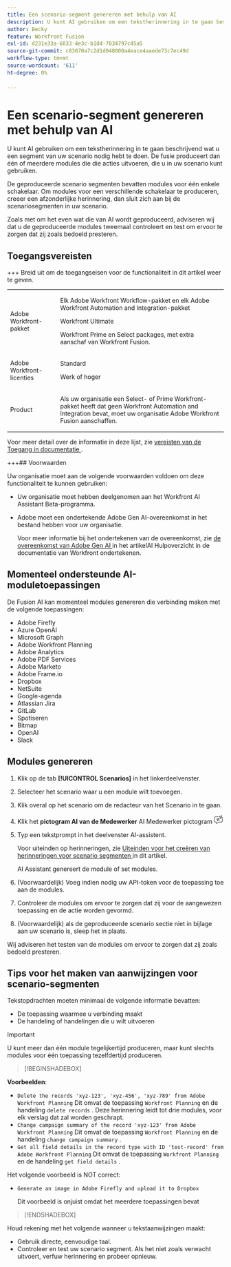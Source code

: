 ```yaml
---
title: Een scenario-segment genereren met behulp van AI
description: U kunt AI gebruiken om een tekstherinnering in te gaan beschrijvend wat u een segment van uw scenario nodig hebt te doen. De fusie produceert dan één of meerdere modules die die acties uitvoeren, die u in uw scenario kunt gebruiken.
author: Becky
feature: Workfront Fusion
exl-id: d231e33a-6033-4e3c-b1d4-7034797c45a5
source-git-commit: c83070a7c2d1d048000a4eace4aaede73c7ec49d
workflow-type: tm+mt
source-wordcount: '611'
ht-degree: 0%

---
```


# Een scenario-segment genereren met behulp van AI

<!--DO NOT DELETE - linked through CSH-->

<!--Check if this is in GA before repo goes live. If not, hide this article.-->

<!--Check if they need to have signed the rider and stuff-->

U kunt AI gebruiken om een tekstherinnering in te gaan beschrijvend wat u een segment van uw scenario nodig hebt te doen. De fusie produceert dan één of meerdere modules die die acties uitvoeren, die u in uw scenario kunt gebruiken.

De geproduceerde scenario segmenten bevatten modules voor één enkele schakelaar. Om modules voor een verschillende schakelaar te produceren, creeer een afzonderlijke herinnering, dan sluit zich aan bij de scenariosegmenten in uw scenario.

Zoals met om het even wat die van AI wordt geproduceerd, adviseren wij dat u de geproduceerde modules tweemaal controleert en test om ervoor te zorgen dat zij zoals bedoeld presteren.

## Toegangsvereisten

+++ Breid uit om de toegangseisen voor de functionaliteit in dit artikel weer te geven.

<table style="table-layout:auto">
 <col> 
 <col> 
 <tbody> 
  <tr> 
   <td role="rowheader">Adobe Workfront-pakket</td> 
   <td> <p>Elk Adobe Workfront Workflow-pakket en elk Adobe Workfront Automation and Integration-pakket</p><p>Workfront Ultimate</p><p>Workfront Prime en Select packages, met extra aanschaf van Workfront Fusion.</p> </td> 
  </tr> 
  <tr data-mc-conditions=""> 
   <td role="rowheader">Adobe Workfront-licenties</td> 
   <td> <p>Standard</p><p>Werk of hoger</p> </td> 
  </tr> 
  <tr> 
   <td role="rowheader">Product</td> 
   <td>
   <p>Als uw organisatie een Select- of Prime Workfront-pakket heeft dat geen Workfront Automation and Integration bevat, moet uw organisatie Adobe Workfront Fusion aanschaffen.</li></ul>
   </td> 
  </tr>
 </tbody> 
</table>

Voor meer detail over de informatie in deze lijst, zie [ vereisten van de Toegang in documentatie ](/help/workfront-fusion/references/licenses-and-roles/access-level-requirements-in-documentation.md).

+++## Voorwaarden

Uw organisatie moet aan de volgende voorwaarden voldoen om deze functionaliteit te kunnen gebruiken:

* Uw organisatie moet hebben deelgenomen aan het Workfront AI Assistant Beta-programma.
* Adobe moet een ondertekende Adobe Gen AI-overeenkomst in het bestand hebben voor uw organisatie.

  Voor meer informatie bij het ondertekenen van de overeenkomst, zie [ de overeenkomst van Adobe Gen AI ](https://experienceleague.adobe.com/en/docs/workfront/using/basics/ai-assistant/ai-assistant-overview#sign-the-adobe-gen-ai-agreement) in het artikelAI Hulpoverzicht in de documentatie van Workfront ondertekenen.

## Momenteel ondersteunde AI-moduletoepassingen

De Fusion AI kan momenteel modules genereren die verbinding maken met de volgende toepassingen:

* Adobe Firefly
* Azure OpenAI
* Microsoft Graph
* Adobe Workfront Planning
* Adobe Analytics
* Adobe PDF Services
* Adobe Marketo
* Adobe Frame.io
* Dropbox
* NetSuite
* Google-agenda
* Atlassian Jira
* GitLab
* Spotiseren
* Bitmap
* OpenAI
* Slack

## Modules genereren

1. Klik op de tab **[!UICONTROL Scenarios]** in het linkerdeelvenster.
1. Selecteer het scenario waar u een module wilt toevoegen.
1. Klik overal op het scenario om de redacteur van het Scenario in te gaan.
1. Klik het **pictogram AI van de Medewerker** AI Medewerker pictogram ![ dichtbij de hoger-juiste hoek van het scherm.](assets/ai-assistant-icon.png)
1. Typ een tekstprompt in het deelvenster AI-assistent.

   Voor uiteinden op herinneringen, zie [ Uiteinden voor het creëren van herinneringen voor scenario segmenten ](#tips-for-creating-prompts-for-scenario-segments) in dit artikel.

   AI Assistant genereert de module of set modules.
1. (Voorwaardelijk) Voeg indien nodig uw API-token voor de toepassing toe aan de modules.
1. Controleer de modules om ervoor te zorgen dat zij voor de aangewezen toepassing en de actie worden gevormd.
1. (Voorwaardelijk) als de geproduceerde scenario sectie niet in bijlage aan uw scenario is, sleep het in plaats.

Wij adviseren het testen van de modules om ervoor te zorgen dat zij zoals bedoeld presteren.

## Tips voor het maken van aanwijzingen voor scenario-segmenten

Tekstopdrachten moeten minimaal de volgende informatie bevatten:

* De toepassing waarmee u verbinding maakt
* De handeling of handelingen die u wilt uitvoeren

>[!IMPORTANT]
>
>U kunt meer dan één module tegelijkertijd produceren, maar kunt slechts modules voor één toepassing tezelfdertijd produceren.

>[!BEGINSHADEBOX]

**Voorbeelden**:

* `Delete the records 'xyz-123', 'xyz-456', 'xyz-789' from Adobe Workfront Planning`
Dit omvat de toepassing `Workfront Planning` en de handeling `delete records` . Deze herinnering leidt tot drie modules, voor elk verslag dat zal worden geschrapt.
* `Change campaign summary of the record 'xyz-123' from Adobe Workfront Planning`
Dit omvat de toepassing `Workfront Planning` en de handeling `change campaign summary` .
* `Get all field details in the record type with ID 'test-record' from Adobe Workfront Planning`
Dit omvat de toepassing `Workfront Planning` en de handeling `get field details` .

Het volgende voorbeeld is NOT correct:

* `Generate an image in Adobe Firefly and upload it to Dropbox`

  Dit voorbeeld is onjuist omdat het meerdere toepassingen bevat

>[!ENDSHADEBOX]

Houd rekening met het volgende wanneer u tekstaanwijzingen maakt:

* Gebruik directe, eenvoudige taal.
* Controleer en test uw scenario segment. Als het niet zoals verwacht uitvoert, verfuw herinnering en probeer opnieuw.
